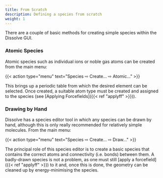 ```yaml
---
title: From Scratch
description: Defining a species from scratch
weight: 1
---
```


There are a couple of basic methods for creating simple species within the Dissolve GUI.

### Atomic Species
Atomic species such as individual ions or noble gas atoms can be created from the main menu:


{{< action type="menu" text="Species &#8680; Create... &#8680; Atomic..." >}}

This brings up a periodic table from which the desired element can be selected. Once created, a suitable atom type must be created and assigned to the species (see [Applying Forcefields]({{< ref "applyff" >}})).

### Drawing by Hand

Dissolve has a species editor tool in which any species can be drawn by hand, although this is only really recommended for relatively simple molecules. From the main menu:

{{< action type="menu" text="Species &#8680; Create... &#8680; Draw..." >}}

The principal role of this species editor is to create a basic species that contains the correct atoms and connectivity (i.e. bonds) between them. A badly-drawn species is not a problem, as one must still [apply a forcefield]({{< ref "applyff" >}}) to it and, once this is done, the geometry can be cleaned up by energy-minimising the species.
